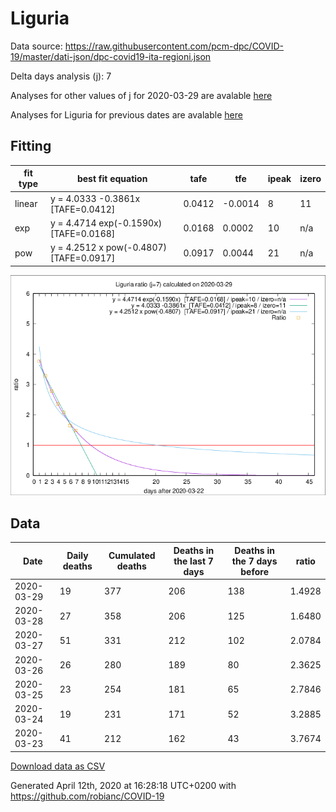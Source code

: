 # Liguria

Data source: https://raw.githubusercontent.com/pcm-dpc/COVID-19/master/dati-json/dpc-covid19-ita-regioni.json

Delta days analysis (j): 7

Analyses for other values of j for 2020-03-29 are avalable [here](../README.md)

Analyses for Liguria for previous dates are avalable [here](../../README.md)

## Fitting 
|fit type|best fit equation|tafe|tfe|ipeak|izero|
|-------|-----|--------|------|---|---|
|linear|y = 4.0333 -0.3861x  [TAFE=0.0412]|0.0412|-0.0014|8|11|
|exp|y = 4.4714 exp(-0.1590x)  [TAFE=0.0168]|0.0168|0.0002|10|n/a|
|pow|y = 4.2512 x pow(-0.4807)  [TAFE=0.0917]|0.0917|0.0044|21|n/a|

![Plot](COVID-19_liguria_j7_2020-03-29.png)

## Data
|Date|Daily deaths|Cumulated deaths|Deaths in the last 7 days|Deaths in the 7 days before|ratio|
|----|----------|-----------|-------|--------------------|-----|
|2020-03-29|19|377|206|138|1.4928|
|2020-03-28|27|358|206|125|1.6480|
|2020-03-27|51|331|212|102|2.0784|
|2020-03-26|26|280|189|80|2.3625|
|2020-03-25|23|254|181|65|2.7846|
|2020-03-24|19|231|171|52|3.2885|
|2020-03-23|41|212|162|43|3.7674|

[Download data as CSV](COVID-19_liguria_j7_2020-03-29.csv)

Generated April 12th, 2020 at 16:28:18 UTC+0200 with https://github.com/robianc/COVID-19
